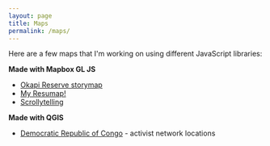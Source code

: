 ```yaml
---
layout: page
title: Maps
permalink: /maps/
---
```


Here are a few maps that I'm working on using different JavaScript libraries:

<!-- * [South Luangwa *thunderforest* map](/maps/SLuangwa-map-thunderforest.html)<br> -->
<!-- * [Seattle farmers' market *leafletjs* map](/maps/Seattle-markets-map.html)
* [Seattle *thunderforest* map](/maps/survive-sound-thunderforest.html) -->
<!-- * [South Luangwa mapbox map](/maps/SLuangwa-map-mapbox.html) -->
**Made with Mapbox GL JS**

* [Okapi Reserve storymap](https://joelmasselink.com/okapi_storymap/src/index.html)
* [My Resumap!](/maps/resumap.html)
* [Scrollytelling](maps/scrollytelling/src/index.html)

**Made with QGIS**

* [Democratic Republic of Congo](/maps/DRC_map.jpeg)  - activist network locations
<!-- * [South Luangwa map](/maps/sluangwa/SLuangwa-map-leaflet.html) -->
<!-- 
* *Forthcoming*: [Sacred Forest, Nicaragua](/maps/SuNica.jpeg) -->

